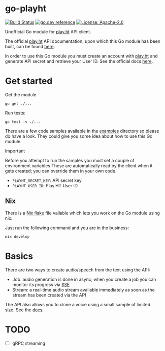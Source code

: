 # go-playht

[![Build Status](https://github.com/milosgajdos/go-playht/actions/workflows/ci.yaml/badge.svg?branch=main)](https://github.com/milosgajdos/go-playht/actions?query=workflow%3ACI)
[![go.dev reference](https://img.shields.io/badge/go.dev-reference-007d9c?logo=go&logoColor=white&style=flat-square)](https://pkg.go.dev/github.com/milosgajdos/go-playht)
[![License: Apache-2.0](https://img.shields.io/badge/License-Apache--2.0-blue.svg)](https://opensource.org/licenses/Apache-2.0)

Unofficial Go module for [play.ht](https://play.ht/) API client.

The official [play.ht](https://play.ht) API documentation, upon which this Go module has been built, can be found [here](https://docs.play.ht/reference).

In order to use this Go module you must create an account with [play.ht](https://play.ht) and generate API secret and retrieve your User ID. See the official docs [here](https://docs.play.ht/reference/api-authentication).

# Get started

Get the module
```shell
go get ./...
```

Run tests:
```shell
go test -v ./...
```

There are a few code samples available in the [examples](./examples) directory so please do have a look. They could give you some idea about how to use this Go module.

> [!IMPORTANT]
> Before you attempt to run the samples you must set a couple of environment variables
> These are automatically read by the client when it gets created; you can override them in your own code.

* `PLAYHT_SECRET_KEY`: API secret key
* `PLAYHT_USER_ID`: Play.HT User ID

## Nix

There is a [Nix flake](https://nixos.wiki/wiki/Flakes) file vailable which lets you work on the Go module using nix.

Just run the following command and you are in the business:
```shell
nix develop
```

# Basics

There are two ways to create audio/speech from the text using the API:
* Job: audio generation is done in async; when you create a job you can monitor its progress via [SSE](https://developer.mozilla.org/en-US/docs/Web/API/Server-sent_events)
* Stream: a real-time audio stream available immediately as soon as the stream has been created via the API

The API also allows you to clone a voice using a small sample of limited size. See the [docs](https://docs.play.ht/reference/api-create-instant-voice-clone).

# TODO

* [ ] gRPC streaming

